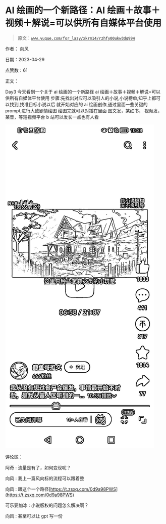 # AI 绘画的一个新路径：AI 绘画＋故事＋视频＋解说=可以供所有自媒体平台使用

> 原文：[`www.yuque.com/for_lazy/xkrm14/rzhfy00ukw3dq994`](https://www.yuque.com/for_lazy/xkrm14/rzhfy00ukw3dq994)

作者： 向风

日期：2023-04-29

点赞数：61

正文：

Day3 今天看到一个关于 ai 绘画的一个新路径 ai 绘画＋故事＋视频＋解说=可以供所有自媒体平台使用 步骤:先找出对应可以吸引人的小说,小说榜单,知乎上都可以找到,找准目标小说以后 就开始对应的 ai 绘画创作,通过里面一些关键的 prompt,进行大致剧情绘图 绘图完就可以对插在里面 图文发，某红书， 视频发，某音，等短视频平台 b 站可以发长一点也有人看

![](img/2c43428d1066bd8cccac794902643e05.png)

评论区：

阿奇 : 流量是有了，如何变现呢？

向风 : 我上一篇风向标的流程可以跟着整

向风 : 跟这个一个路径[https://t.zsxq.com/0d9a98PWS](https://t.zsxq.com/0d9a98PWS)

可乐要加冰 : 小说版权的问题怎么解决啊？

向风 : 甚至可以让 gpt 写一份

